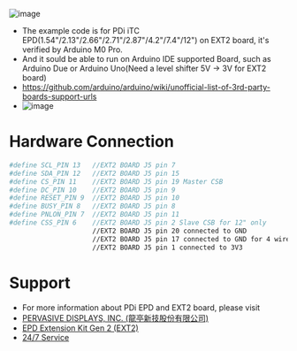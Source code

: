  ![image](https://github.com/Hardy-PDi/ePaper_PervasiveDisplays/blob/master/iTC_Arduino.jpg)
 
 * The example code is for PDi iTC EPD(1.54"/2.13"/2.66"/2.71"/2.87"/4.2"/7.4"/12") on EXT2 board, it's verified by Arduino M0 Pro.
 *  And it sould be able to run on Arduino IDE supported Board, such as Arduino Due or Arduino Uno(Need a level shifter 5V -> 3V for EXT2 board)
 *  https://github.com/arduino/arduino/wiki/unofficial-list-of-3rd-party-boards-support-urls
 *  ![image](https://github.com/Hardy-PDi/ePaper_PervasiveDisplays/blob/master/arduino_w_EXT2.JPG)
 #  Hardware Connection
 ```bash
 #define SCL_PIN 13   //EXT2 BOARD J5 pin 7
 #define SDA_PIN 12   //EXT2 BOARD J5 pin 15
 #define CS_PIN 11    //EXT2 BOARD J5 pin 19 Master CSB
 #define DC_PIN 10    //EXT2 BOARD J5 pin 9
 #define RESET_PIN 9  //EXT2 BOARD J5 pin 10
 #define BUSY_PIN 8   //EXT2 BOARD J5 pin 8
 #define PNLON_PIN 7  //EXT2 BOARD J5 pin 11
 #define CSS_PIN 6    //EXT2 BOARD J5 pin 2 Slave CSB for 12" only
                      //EXT2 BOARD J5 pin 20 connected to GND
                      //EXT2 BOARD J5 pin 17 connected to GND for 4 wire SPI
                      //EXT2 BOARD J5 pin 1 connected to 3V3 
 ```
 #  Support
 *  For more information about PDi EPD and EXT2 board, please visit 
 *  [PERVASIVE DISPLAYS, INC. (龍亭新技股份有限公司)](http://www.pervasivedisplays.com/)
 *  [EPD Extension Kit Gen 2 (EXT2)](http://www.pervasivedisplays.com/kits/ext2_kit)
 *  [24/7 Service](http://www.pervasivedisplays.com/contact/technical-support)
